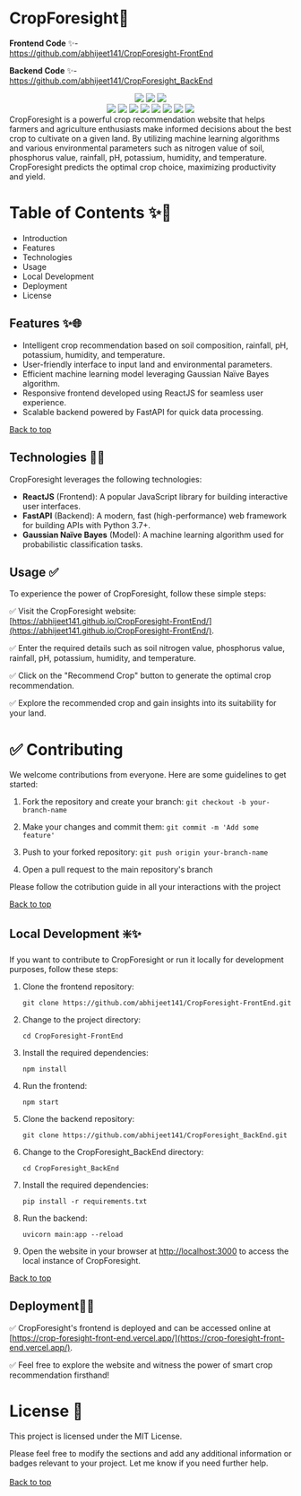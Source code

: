 <div id="top">
 
 # CropForesight🌾

**Frontend Code** ✨-  
 https://github.com/abhijeet141/CropForesight-FrontEnd 
 
**Backend Code** ✨-  
 https://github.com/abhijeet141/CropForesight_BackEnd

<div align="center">
<img src="https://forthebadge.com/images/badges/built-with-love.svg" />
<img src="https://forthebadge.com/images/badges/uses-brains.svg" />
<img src="https://forthebadge.com/images/badges/powered-by-responsibility.svg" />
  <br>
 <img src="https://img.shields.io/github/repo-size/abhijeet141/CropForesight?style=for-the-badge" />
 <img src="https://img.shields.io/github/issues/abhijeet141/CropForesight?style=for-the-badge" />
  <img src="https://img.shields.io/github/issues-closed-raw/abhijeet141/CropForesight?style=for-the-badge" />
  <img src="https://img.shields.io/github/issues-pr-closed/abhijeet141/CropForesight?style=for-the-badge" />
  <img src="https://img.shields.io/github/issues-pr-raw/abhijeet141/CropForesight?style=for-the-badge" />
  <img src="https://img.shields.io/github/forks/abhijeet141/CropForesight?style=for-the-badge" />
  <img src="https://img.shields.io/github/stars/abhijeet141/CropForesight?style=for-the-badge" />
  <img src="https://img.shields.io/github/contributors-anon/abhijeet141/CropForesight?style=for-the-badge" />
 
 </div>
CropForesight is a powerful crop recommendation website that helps farmers and agriculture enthusiasts make informed decisions about the best crop to cultivate on a given land. By utilizing machine learning algorithms and various environmental parameters such as nitrogen value of soil, phosphorus value, rainfall, pH, potassium, humidity, and temperature. CropForesight predicts the optimal crop choice, maximizing productivity and yield.


# Table of Contents ✨📑
- Introduction
- Features
- Technologies
- Usage
- Local Development
- Deployment
- License

## Features ✨🌐

- Intelligent crop recommendation based on soil composition, rainfall, pH, potassium, humidity, and temperature.
- User-friendly interface to input land and environmental parameters.
- Efficient machine learning model leveraging Gaussian Naïve Bayes algorithm.
- Responsive frontend developed using ReactJS for seamless user experience.
- Scalable backend powered by FastAPI for quick data processing.

 <a href="#top">Back to top</a>

## Technologies 👨‍🔧

CropForesight leverages the following technologies:

- **ReactJS** (Frontend): A popular JavaScript library for building interactive user interfaces.
- **FastAPI** (Backend): A modern, fast (high-performance) web framework for building APIs with Python 3.7+.
- **Gaussian Naïve Bayes** (Model): A machine learning algorithm used for probabilistic classification tasks.



## Usage ✅

To experience the power of CropForesight, follow these simple steps:

✅ Visit the CropForesight website: [https://abhijeet141.github.io/CropForesight-FrontEnd/](https://abhijeet141.github.io/CropForesight-FrontEnd/).

✅ Enter the required details such as soil nitrogen value, phosphorus value, rainfall, pH, potassium, humidity, and temperature.

✅ Click on the "Recommend Crop" button to generate the optimal crop recommendation.

✅ Explore the recommended crop and gain insights into its suitability for your land.

# ✅ Contributing

We welcome contributions from everyone. Here are some guidelines to get started:

1. Fork the repository and create your branch: ```git checkout -b your-branch-name``` 

2. Make your changes and commit them: ```git commit -m 'Add some feature'``` 

3. Push to your forked repository: ```git push origin your-branch-name```

4.  Open a pull request to the main repository's branch

Please follow the cotribution guide in all your interactions with the project

 <a href="#top">Back to top</a>

## Local Development ❇️✨

If you want to contribute to CropForesight or run it locally for development purposes, follow these steps:

1. Clone the frontend repository:

   ```git clone https://github.com/abhijeet141/CropForesight-FrontEnd.git```
 

2. Change to the project directory:

   ```cd CropForesight-FrontEnd```
 
3. Install the required dependencies:

   ```npm install```
 
4. Run the frontend:

   ```npm start```

5. Clone the backend repository:

   ```git clone https://github.com/abhijeet141/CropForesight_BackEnd.git```

6. Change to the CropForesight_BackEnd directory:

   ```cd CropForesight_BackEnd```
  

7. Install the required dependencies:

   ```pip install -r requirements.txt```


8. Run the backend:

   ```uvicorn main:app --reload```

9. Open the website in your browser at [http://localhost:3000](http://localhost:3000) to access the local instance of CropForesight.

 
 <a href="#top">Back to top</a>
 
## Deployment🚀🚀

✅ CropForesight's frontend is deployed and can be accessed online at [https://crop-foresight-front-end.vercel.app/](https://crop-foresight-front-end.vercel.app/). 

✅ Feel free to explore the website and witness the power of smart crop recommendation firsthand!


# License 🪪
This project is licensed under the MIT License.

Please feel free to modify the sections and add any additional information or badges relevant to your project. Let me know if you need further help.
<br><br>
 <a href="#top">Back to top</a>
</div>
